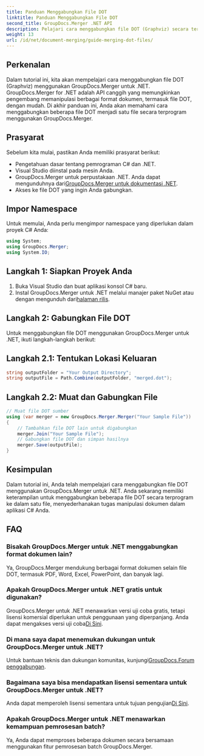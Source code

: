 ```yaml
---
title: Panduan Menggabungkan File DOT
linktitle: Panduan Menggabungkan File DOT
second_title: GroupDocs.Merger .NET API
description: Pelajari cara menggabungkan file DOT (Graphviz) secara terprogram menggunakan GroupDocs.Merger untuk .NET. Gabungkan, gabungkan, dan manipulasi file DOT dengan mudah.
weight: 13
url: /id/net/document-merging/guide-merging-dot-files/
---
```

## Perkenalan
Dalam tutorial ini, kita akan mempelajari cara menggabungkan file DOT (Graphviz) menggunakan GroupDocs.Merger untuk .NET. GroupDocs.Merger for .NET adalah API canggih yang memungkinkan pengembang memanipulasi berbagai format dokumen, termasuk file DOT, dengan mudah. Di akhir panduan ini, Anda akan memahami cara menggabungkan beberapa file DOT menjadi satu file secara terprogram menggunakan GroupDocs.Merger.
## Prasyarat
Sebelum kita mulai, pastikan Anda memiliki prasyarat berikut:
- Pengetahuan dasar tentang pemrograman C# dan .NET.
- Visual Studio diinstal pada mesin Anda.
-  GroupDocs.Merger untuk perpustakaan .NET. Anda dapat mengunduhnya dari[GroupDocs.Merger untuk dokumentasi .NET](https://tutorials.groupdocs.com/merger/net/).
- Akses ke file DOT yang ingin Anda gabungkan.

## Impor Namespace
Untuk memulai, Anda perlu mengimpor namespace yang diperlukan dalam proyek C# Anda:
```csharp
using System; 
using GroupDocs.Merger;
using System.IO;
```
## Langkah 1: Siapkan Proyek Anda
1. Buka Visual Studio dan buat aplikasi konsol C# baru.
2.  Instal GroupDocs.Merger untuk .NET melalui manajer paket NuGet atau dengan mengunduh dari[halaman rilis](https://releases.groupdocs.com/merger/net/).
## Langkah 2: Gabungkan File DOT
Untuk menggabungkan file DOT menggunakan GroupDocs.Merger untuk .NET, ikuti langkah-langkah berikut:
## Langkah 2.1: Tentukan Lokasi Keluaran
```csharp
string outputFolder = "Your Output Directory";
string outputFile = Path.Combine(outputFolder, "merged.dot");
```
## Langkah 2.2: Muat dan Gabungkan File
```csharp
// Muat file DOT sumber
using (var merger = new GroupDocs.Merger.Merger("Your Sample File"))
{
    // Tambahkan file DOT lain untuk digabungkan
    merger.Join("Your Sample File");
    // Gabungkan file DOT dan simpan hasilnya
    merger.Save(outputFile);
}
```

## Kesimpulan
Dalam tutorial ini, Anda telah mempelajari cara menggabungkan file DOT menggunakan GroupDocs.Merger untuk .NET. Anda sekarang memiliki keterampilan untuk menggabungkan beberapa file DOT secara terprogram ke dalam satu file, menyederhanakan tugas manipulasi dokumen dalam aplikasi C# Anda.

## FAQ
### Bisakah GroupDocs.Merger untuk .NET menggabungkan format dokumen lain?
Ya, GroupDocs.Merger mendukung berbagai format dokumen selain file DOT, termasuk PDF, Word, Excel, PowerPoint, dan banyak lagi.
### Apakah GroupDocs.Merger untuk .NET gratis untuk digunakan?
 GroupDocs.Merger untuk .NET menawarkan versi uji coba gratis, tetapi lisensi komersial diperlukan untuk penggunaan yang diperpanjang. Anda dapat mengakses versi uji coba[Di Sini](https://releases.groupdocs.com/).
### Di mana saya dapat menemukan dukungan untuk GroupDocs.Merger untuk .NET?
 Untuk bantuan teknis dan dukungan komunitas, kunjungi[GroupDocs.Forum penggabungan](https://forum.groupdocs.com/c/merger/32).
### Bagaimana saya bisa mendapatkan lisensi sementara untuk GroupDocs.Merger untuk .NET?
 Anda dapat memperoleh lisensi sementara untuk tujuan pengujian[Di Sini](https://purchase.groupdocs.com/temporary-license/).
### Apakah GroupDocs.Merger untuk .NET menawarkan kemampuan pemrosesan batch?
Ya, Anda dapat memproses beberapa dokumen secara bersamaan menggunakan fitur pemrosesan batch GroupDocs.Merger.